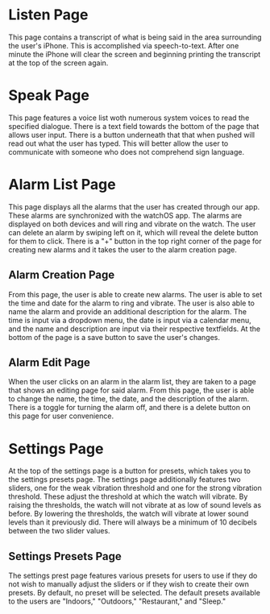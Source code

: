 # Listen Page
This page contains a transcript of what is being said in the area surrounding the user's iPhone. This is accomplished via speech-to-text. After one minute the iPhone will clear the screen and beginning printing the transcript at the top of the screen again.

# Speak Page
This page features a voice list woth numerous system voices to read the specified dialogue. There is a text field towards the bottom of the page that allows user input. There is a button underneath that that when pushed will read out what the user has typed. This will better allow the user to communicate with someone who does not comprehend sign language.

# Alarm List Page
This page displays all the alarms that the user has created through our app. These alarms are synchronized with the watchOS app. The alarms are displayed on both devices and will ring and vibrate on the watch. The user can delete an alarm by swiping left on it, which will reveal the delete button for them to click. There is a "+" button in the top right corner of the page for creating new alarms and it takes the user to the alarm creation page.

## Alarm Creation Page
From this page, the user is able to create new alarms. The user is able to set the time and date for the alarm to ring and vibrate. The user is also able to name the alarm and provide an additional description for the alarm. The time is input via a dropdown menu, the date is input via a calendar menu, and the name and description are input via their respective textfields. At the bottom of the page is a save button to save the user's changes.

## Alarm Edit Page
When the user clicks on an alarm in the alarm list, they are taken to a page that shows an editing page for said alarm. From this page, the user is able to change the name, the time, the date, and the description of the alarm. There is a toggle for turning the alarm off, and there is a delete button on this page for user convenience.

# Settings Page
At the top of the settings page is a button for presets, which takes you to the settings presets page. The settings page additionally features two sliders, one for the weak vibration threshold and one for the strong vibration threshold. These adjust the threshold at which the watch will vibrate. By raising the thresholds, the watch will not vibrate at as low of sound levels as before. By lowering the thresholds, the watch will vibrate at lower sound levels than it previously did. There will always be a minimum of 10 decibels between the two slider values.

## Settings Presets Page
The settings prest page features various presets for users to use if they do not wish to manually adjust the sliders or if they wish to create their own presets. By default, no preset will be selected. The default presets available to the users are "Indoors," "Outdoors," "Restaurant," and "Sleep."
